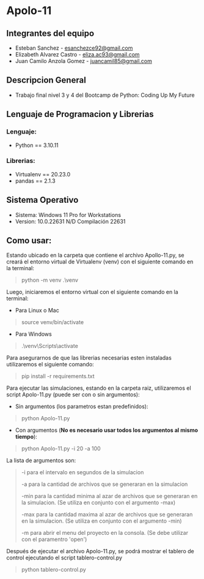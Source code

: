 # Apolo-11

## Integrantes del equipo

* Esteban Sanchez - esanchezce92@gmail.com
* Elizabeth Alvarez Castro - eliza.ac93@gmail.com
* Juan Camilo Anzola Gomez - juancamil85@gmail.com

## Descripcion General 
 
* Trabajo final nivel 3 y 4 del Bootcamp de Python: Coding Up My Future
 
## Lenguaje de Programacion y Librerias
 
### Lenguaje: 

* Python == 3.10.11

### Librerias:

* Virtualenv == 20.23.0
* pandas == 2.1.3
 
## Sistema Operativo
 
* Sistema: Windows 11 Pro for Workstations
* Version: 10.0.22631 N/D Compilación 22631

## Como usar:

Estando ubicado en la carpeta que contiene el archivo Apollo-11.py, se creará el entorno virtual de Virtualenv (venv) con el siguiente comando en la terminal:

> python -m venv .\venv

Luego, iniciaremos el entorno virtual con el siguiente comando en la terminal:

* Para Linux o Mac

> source venv/bin/activate

* Para Windows

> .\venv\Scripts\activate

Para asegurarnos de que las librerias necesarias esten instaladas utilizaremos el siguiente comando:

>  pip install -r requirements.txt

Para ejecutar las simulaciones, estando en la carpeta raiz, utilizaremos el script Apolo-11.py (puede ser con o sin argumentos):

* Sin argumentos (los parametros estan predefinidos):

> python Apolo-11.py

* Con argumentos (**No es necesario usar todos los argumentos al mismo tiempo**):

> python Apolo-11.py -i 20 -a 100

La lista de argumentos son:

> -i para el intervalo en segundos de la simulacion
>
> -a para la cantidad de archivos que se generaran en la simulacion
>
> -min para la cantidad minima al azar de archivos que se generaran en la simulacion. (Se utiliza en conjunto con el argumento -max)
>
> -max para la cantidad maxima al azar de archivos que se generaran en la simulacion. (Se utiliza en conjunto con el argumento -min)
>
> -m para abrir el menu del proyecto en la consola. (Se debe utilizar con el paramentro 'open')

Después de ejecutar el archivo Apolo-11.py, se podrá mostrar el tablero de control ejecutando el script tablero-control.py

> python tablero-control.py